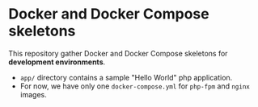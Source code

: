 # Docker and Docker Compose skeletons

This repository gather Docker and Docker Compose skeletons for **development environments**.

* `app/` directory contains a sample "Hello World" php application.
* For now, we have only one `docker-compose.yml` for `php-fpm` and `nginx` images.
  
